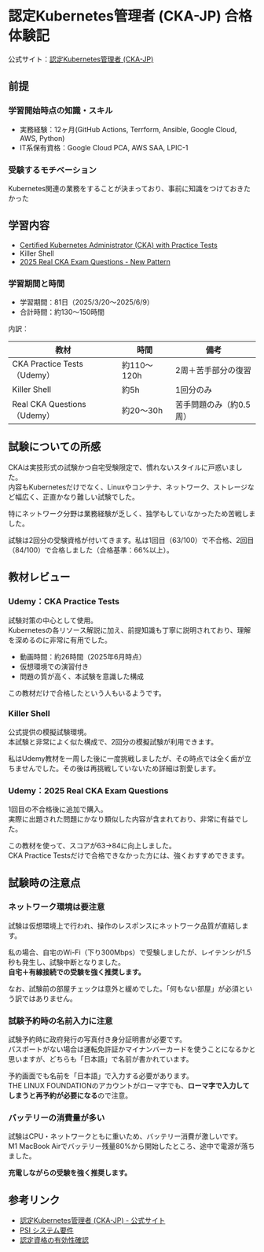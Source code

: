 # 認定Kubernetes管理者 (CKA-JP) 合格体験記

公式サイト：[認定Kubernetes管理者 (CKA-JP)](https://training.linuxfoundation.org/ja/certification/certified-kubernetes-administrator-cka-jp/)

## 前提

### 学習開始時点の知識・スキル

- 実務経験：12ヶ月(GitHub Actions, Terrform, Ansible, Google Cloud, AWS, Python)
- IT系保有資格：Google Cloud PCA, AWS SAA, LPIC-1

### 受験するモチベーション

Kubernetes関連の業務をすることが決まっており、事前に知識をつけておきたかった

## 学習内容

- [Certified Kubernetes Administrator (CKA) with Practice Tests](https://www.udemy.com/course/certified-kubernetes-administrator-with-practice-tests/)
- Killer Shell
- [2025 Real CKA Exam Questions - New Pattern](https://www.udemy.com/course/real-cka-exam-questions-certified-kubernetes-administrator/?couponCode=ST12MT90625JP)

### 学習期間と時間

- 学習期間：81日（2025/3/20〜2025/6/9）
- 合計時間：約130〜150時間

内訳：

| 教材 | 時間 | 備考 |
|------|------|------|
| CKA Practice Tests（Udemy） | 約110〜120h | 2周＋苦手部分の復習 |
| Killer Shell | 約5h | 1回分のみ |
| Real CKA Questions（Udemy） | 約20〜30h | 苦手問題のみ（約0.5周） |

## 試験についての所感

CKAは実技形式の試験かつ自宅受験限定で、慣れないスタイルに戸惑いました。  
内容もKubernetesだけでなく、Linuxやコンテナ、ネットワーク、ストレージなど幅広く、正直かなり難しい試験でした。

特にネットワーク分野は業務経験が乏しく、独学もしていなかったため苦戦しました。

試験は2回分の受験資格が付いてきます。私は1回目（63/100）で不合格、2回目（84/100）で合格しました（合格基準：66%以上）。

## 教材レビュー

### Udemy：CKA Practice Tests

試験対策の中心として使用。  
Kubernetesの各リソース解説に加え、前提知識も丁寧に説明されており、理解を深めるのに非常に有用でした。

- 動画時間：約26時間（2025年6月時点）
- 仮想環境での演習付き
- 問題の質が高く、本試験を意識した構成

この教材だけで合格したという人もいるようです。

### Killer Shell

公式提供の模擬試験環境。  
本試験と非常によく似た構成で、2回分の模擬試験が利用できます。

私はUdemy教材を一周した後に一度挑戦しましたが、その時点では全く歯が立ちませんでした。その後は再挑戦していないため詳細は割愛します。

### Udemy：2025 Real CKA Exam Questions

1回目の不合格後に追加で購入。  
実際に出題された問題にかなり類似した内容が含まれており、非常に有益でした。

この教材を使って、スコアが63→84に向上しました。  
CKA Practice Testsだけで合格できなかった方には、強くおすすめできます。

## 試験時の注意点

### ネットワーク環境は要注意

試験は仮想環境上で行われ、操作のレスポンスにネットワーク品質が直結します。

私の場合、自宅のWi-Fi（下り300Mbps）で受験しましたが、レイテンシが1.5秒も発生し、試験中断となりました。  
**自宅＋有線接続での受験を強く推奨します。**

なお、試験前の部屋チェックは意外と緩めでした。「何もない部屋」が必須という訳ではありません。

### 試験予約時の名前入力に注意

試験予約時に政府発行の写真付き身分証明書が必要です。  
パスポートがない場合は運転免許証かマイナンバーカードを使うことになるかと思いますが、どちらも「日本語」で名前が書かれています。

予約画面でも名前を「日本語」で入力する必要があります。  
THE LINUX FOUNDATIONのアカウントがローマ字でも、**ローマ字で入力してしまうと再予約が必要になる**ので注意。

### バッテリーの消費量が多い

試験はCPU・ネットワークともに重いため、バッテリー消費が激しいです。  
M1 MacBook Airでバッテリー残量80%から開始したところ、途中で電源が落ちました。

**充電しながらの受験を強く推奨します。**

## 参考リンク

- [認定Kubernetes管理者 (CKA-JP) - 公式サイト](https://training.linuxfoundation.org/ja/certification/certified-kubernetes-administrator-cka-jp/)
- [PSI システム要件](https://helpdesk.psionline.com/hc/en-gb/articles/4409608794260-PSI-secure-browser-and-Chrome-Extension-System-Requirements)
- [認定資格の有効性確認](https://training.linuxfoundation.org/certification/verify/)
